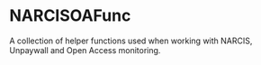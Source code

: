 # NARCISOAFunc
A collection of helper functions used when working with NARCIS, Unpaywall and Open Access monitoring.
